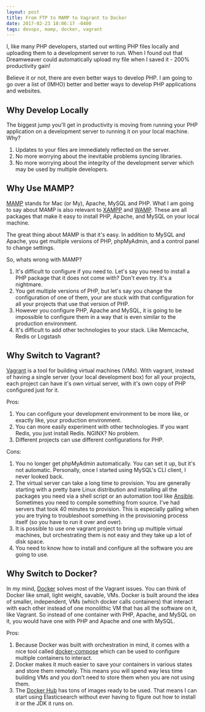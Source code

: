 ```yaml
---
layout: post
title: From FTP to MAMP to Vagrant to Docker
date: 2017-02-23 18:06:17 -0400
tags: devops, mamp, docker, vagrant
---
```


I, like many PHP developers, started out writing PHP files locally and uploading
them to a development server to run. When I found out that Dreamweaver could
automatically upload my file when I saved it - 200% productivity gain!

Believe it or not, there are even better ways to develop PHP. I am going to
go over a list of (IMHO) better and better ways to develop PHP applications and
websites.

## Why Develop Locally

The biggest jump you'll get in productivity is moving from running your PHP
application on a development server to running it on your local machine. Why?

  1. Updates to your files are immediately reflected on the server.
  2. No more worrying about the inevitable problems syncing libraries.
  3. No more worrying about the integrity of the development server which may be
     used by multiple developers.

## Why Use MAMP?

[MAMP](https://www.mamp.info/en/) stands for Mac (or My), Apache, MySQL and PHP.
What I am going to say about MAMP is also relevant to
[XAMPP](https://www.apachefriends.org/) and
[WAMP](http://www.wampserver.com/en/). These are all packages that make it easy
to install PHP, Apache, and MySQL on your local machine.

The great thing about MAMP is that it's easy. In addition to MySQL and Apache,
you get multiple versions of PHP, phpMyAdmin, and a control panel to change
settings.

So, whats wrong with MAMP?

  1. It's difficult to configure if you need to. Let's say you need to install a
     PHP package that it does not come with? Don't even try. It's a nightmare.
  2. You get multiple versions of PHP, but let's say you change the
     configuration of one of them, your are stuck with that configuration for
     all your projects that use that version of PHP.
  3. However you configure PHP, Apache and MySQL, it is going to be impossible
     to configure them in a way that is even similar to the production
     environment.
  4. It's difficult to add other technologies to your stack. Like Memcache,
     Redis or Logstash

## Why Switch to Vagrant?

[Vagrant](https://www.vagrantup.com/) is a tool for building virtual machines
(VMs). With vagrant, instead of having a single server (your local development
box) for all your projects, each project can have it's own virtual server, with
it's own copy of PHP configured just for it.

Pros:

  1. You can configure your development environment to be more like, or exactly
     like, your production environment.
  2. You can more easily experiment with other technologies. If you want Redis,
     you just install Redis. NGINX? No problem.
  3. Different projects can use different configurations for PHP.

Cons:
  1. You no longer get phpMyAdmin automatically. You can set it up, but it's not
     automatic. Personally, once I started using MySQL's CLI client, I never
     looked back.
  2. The virtual server can take a long time to provision. You are generally
     starting with a pretty bare Linux distribution and installing all the
     packages you need via a shell script or an automation tool like
     [Ansible](https://www.ansible.com/). Sometimes you need to compile
     something from source. I've had servers that took 40 minutes to provision.
     This is especially galling when you are trying to troubleshoot something in
     the provisioning process itself (so you have to run it over and over).
  3. It is possible to use one vagrant project to bring up multiple virtual
     machines, but orchestrating them is not easy and they take up a lot of disk
     space.
  4. You need to know how to install and configure all the software you are
     going to use.

## Why Switch to Docker?

In my mind, [Docker](https://www.docker.com/) solves most of the Vagrant issues.
You can think of Docker like small, light weight, savable, VMs. Docker is built
around the idea of smaller, independent, VMs (which docker calls containers)
that interact with each other instead of one monolithic VM that has all the
software on it, like Vagrant. So instead of one container with PHP, Apache, and
MySQL on it, you would have one with PHP and Apache and one with MySQL.

Pros:
  1. Because Docker was built with orchestration in mind, it comes with a nice
     tool called [docker-compose](https://docs.docker.com/compose/overview/)
     which can be used to configure multiple containers to interact.
  2. Docker makes it much easier to save your containers in various states and
     store them remotely. This means you will spend way less time building VMs
     and you don't need to store them when you are not using them.
  3. The [Docker Hub](https://hub.docker.com/) has tons of images ready to be
     used. That means I can start using Elasticsearch without ever having to
     figure out how to install it or the JDK it runs on.
